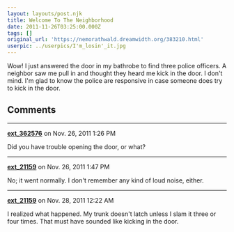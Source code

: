 ```yaml
---
layout: layouts/post.njk
title: Welcome To The Neighborhood
date: 2011-11-26T03:25:00.000Z
tags: []
original_url: 'https://nemorathwald.dreamwidth.org/383210.html'
userpic: ../userpics/I'm_losin'_it.jpg
---
```

Wow! I just answered the door in my bathrobe to find three police officers. A neighbor saw me pull in and thought they heard me kick in the door. I don't mind. I'm glad to know the police are responsive in case someone does try to kick in the door.

## Comments

---

**[ext_362576](https://www.dreamwidth.org/users/ext_362576)** on Nov. 26, 2011 1:26 PM

Did you have trouble opening the door, or what?

---

**[ext_21159](https://www.dreamwidth.org/users/ext_21159)** on Nov. 26, 2011 1:47 PM

No; it went normally. I don't remember any kind of loud noise, either.

---

**[ext_21159](https://www.dreamwidth.org/users/ext_21159)** on Nov. 28, 2011 12:22 AM

I realized what happened. My trunk doesn't latch unless I slam it three or four times. That must have sounded like kicking in the door.
